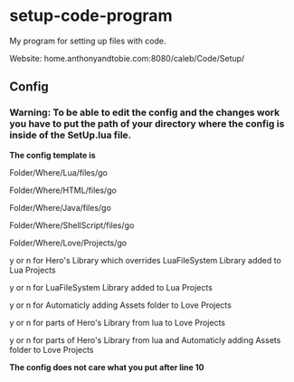 # setup-code-program
My program for setting up files with code.

Website: home.anthonyandtobie.com:8080/caleb/Code/Setup/

## Config

### Warning: To be able to edit the config and the changes work you have to put the path of your directory where the config is inside of the SetUp.lua file.

**The config template is**

Folder/Where/Lua/files/go

Folder/Where/HTML/files/go

Folder/Where/Java/files/go

Folder/Where/ShellScript/files/go

Folder/Where/Love/Projects/go

y or n for Hero's Library which overrides LuaFileSystem Library added to Lua Projects

y or n for LuaFileSystem Library added to Lua Projects

y or n for Automaticly adding Assets folder to Love Projects

y or n for parts of Hero's Library from lua to Love Projects

y or n for parts of Hero's Library from lua and Automaticly adding Assets folder to Love Projects

**The config does not care what you put after line 10**
